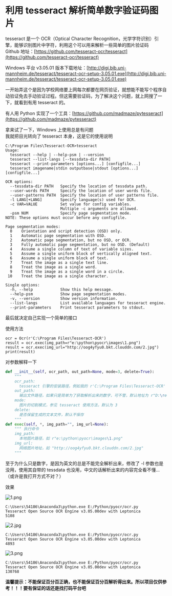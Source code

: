 # 利用 tesseract 解析简单数字验证码图片

tesseract 是一个 OCR（Optical Character Recognition，光学字符识别）引擎，能够识别图片中字符，利用这个可以用来解析一些简单的图片验证码  
Github 地址：[https://github.com/tesseract-ocr/tesseract](https://github.com/tesseract-ocr/tesseract)  

Windows 平台 v3.05.01 版本下载地址：[http://digi.bib.uni-mannheim.de/tesseract/tesseract-ocr-setup-3.05.01.exe](http://digi.bib.uni-mannheim.de/tesseract/tesseract-ocr-setup-3.05.01.exe)  

一开始弄这个是因为学校网络要上网每次都要在网页验证，就想能不能写个程序自动验证免去手动验证过程。但这需要验证码，为了解决这个问题，就上网搜了一下，就看到有用 tesseract 的。  

有人用 Python 实现了一个工具：[https://github.com/madmaze/pytesseract](https://github.com/madmaze/pytesseract)  

拿来试了一下，Windows 上使用总是有问题  
我就把目光转向了 tesseract 本身，这是它的使用说明  
```
C:\Program Files\Tesseract-OCR>tesseract
Usage:
  tesseract --help | --help-psm | --version
  tesseract --list-langs [--tessdata-dir PATH]
  tesseract --print-parameters [options...] [configfile...]
  tesseract imagename|stdin outputbase|stdout [options...] [configfile...]

OCR options:
  --tessdata-dir PATH   Specify the location of tessdata path.
  --user-words PATH     Specify the location of user words file.
  --user-patterns PATH  Specify the location of user patterns file.
  -l LANG[+LANG]        Specify language(s) used for OCR.
  -c VAR=VALUE          Set value for config variables.
                        Multiple -c arguments are allowed.
  -psm NUM              Specify page segmentation mode.
NOTE: These options must occur before any configfile.

Page segmentation modes:
  0    Orientation and script detection (OSD) only.
  1    Automatic page segmentation with OSD.
  2    Automatic page segmentation, but no OSD, or OCR.
  3    Fully automatic page segmentation, but no OSD. (Default)
  4    Assume a single column of text of variable sizes.
  5    Assume a single uniform block of vertically aligned text.
  6    Assume a single uniform block of text.
  7    Treat the image as a single text line.
  8    Treat the image as a single word.
  9    Treat the image as a single word in a circle.
 10    Treat the image as a single character.

Single options:
  -h, --help            Show this help message.
  --help-psm            Show page segmentation modes.
  -v, --version         Show version information.
  --list-langs          List available languages for tesseract engine.
  --print-parameters    Print tesseract parameters to stdout.
```  

最后就决定自己实现一个简单的接口  

使用方法
```
ocr = Ocr(r'C:\Program Files\Tesseract-OCR')
result = ocr.exec(img_path=r"e:\python\pyocr\images\1.png")
result = ocr.exec(img_url="http://oog4yfyu0.bkt.clouddn.com/2.jpg")
print(result)
```
对参数解释一下  
```python
def __init__(self, ocr_path, out_path=None, mode=3, delete=True):
    """
    ocr_path:  
      tesseract 引擎的安装路径，例如我的 r'C:\Program Files\Tesseract-OCR'
    out_path:  
      输出文件路径，如果只是简单为了获取解析出来的数字，可不管，默认地址为 r"D:\result.txt"
    mode:
      图片的切割模式，参见 tesseract 使用方法，默认为 3
    delete:
      是否保留生成的文本文件，默认不保存
    """
def exec(self, *, img_path="", img_url=None):
    """ 执行命令
    img_path:
      本地图片路径，如 r"e:\python\pyocr\images\1.png"
    img_url:
      网络图片地址，如 "http://oog4yfyu0.bkt.clouddn.com/2.jpg"
    """
```  

至于为什么只是数字，是因为英文的总是不能完全解析出来，修改了 -l 参数也是没用，使用其自带的 tessdata 也没用，中文的话解析出来的内容完全看不懂...  （或许是我打开方式不对？）  

效果  

![1.png](https://github.com/chenjiandongx/pyocr/blob/master/images/1.png)
```
C:\Users\54186\Anaconda3\python.exe E:/Python/pyocr/ocr.py
Tesseract Open Source OCR Engine v3.05.00dev with Leptonica
5108
```

![2.jpg](https://github.com/chenjiandongx/pyocr/blob/master/images/2.jpg)
```
C:\Users\54186\Anaconda3\python.exe E:/Python/pyocr/ocr.py
Tesseract Open Source OCR Engine v3.05.00dev with Leptonica
4893
```

![3.png](https://github.com/chenjiandongx/pyocr/blob/master/images/3.png)
```
C:\Users\54186\Anaconda3\python.exe E:/Python/pyocr/ocr.py
Tesseract Open Source OCR Engine v3.05.00dev with Leptonica
130768
```  

**温馨提示：不能保证百分百正确，也不能保证百分百解析得出来。所以项目仅供参考！！！要有保证的话还是找打码平台吧**
